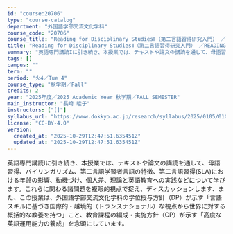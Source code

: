 ```yaml
---
id: "course:20706"
type: "course-catalog"
department: "外国語学部交流文化学科"
course_code: "20706"
course_title: "Reading for Disciplinary StudiesⅡ（第二言語習得研究入門） ／READING FOR DISCIPLINARY STUDIES II"
title: "Reading for Disciplinary StudiesⅡ（第二言語習得研究入門） ／READING FOR DISCIPLINARY STUDIES II"
summary: "英語専門講読Iに引き続き、本授業では、テキストや論文の講読を通して、母語習得、バイリンガリズム、第二言語学習者言語の特徴、第二言語習得(SLA)における年齢の影響、動機づけ、個人差、理論と英語教育への実践などについて学びます。これらに関わる…"
tags: []
campus: ""
term: ""
period: "火4／Tue 4"
course_type: "秋学期／Fall"
credits: 2
year: "2025年度／2025 Academic Year 秋学期／FALL SEMESTER"
main_instructor: "長崎 睦子"
instructors: ["[]"]
syllabus_url: "https://www.dokkyo.ac.jp/research/syllabus/2025/0105/0105_20706_ja_JP.html"
license: "CC-BY-4.0"
version:
  created_at: "2025-10-29T12:47:51.635451Z"
  updated_at: "2025-10-29T12:47:51.635451Z"
---
```

英語専門講読Iに引き続き、本授業では、テキストや論文の講読を通して、母語習得、バイリンガリズム、第二言語学習者言語の特徴、第二言語習得(SLA)における年齢の影響、動機づけ、個人差、理論と英語教育への実践などについて学びます。これらに関わる諸問題を複眼的視点で捉え、ディスカッションします、また、この授業は、外国語学部交流文化学科の学位授与方針（DP）が示す「言語スキルに基づき国際的・越境的（トランスナショナル）な視点から世界に対する概括的な教養を持つ」こと、教育課程の編成・実施方針（CP）が示す「高度な英語運用能力の養成」を念頭にしています。
